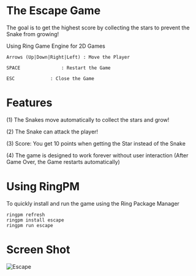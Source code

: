 The Escape Game
===============

The goal is to get the highest score by collecting the stars to prevent the Snake from growing!

Using Ring Game Engine for 2D Games 

	Arrows (Up|Down|Right|Left)	: Move the Player

	SPACE				: Restart the Game

	ESC				: Close the Game

# Features

(1) The Snakes move automatically to collect the stars and grow!

(2) The Snake can attack the player!

(3) Score: You get 10 points when getting the Star instead of the Snake

(4) The game is designed to work forever without user interaction (After Game Over, the Game restarts automatically)

# Using RingPM

To quickly install and run the game using the Ring Package Manager

	ringpm refresh
	ringpm install escape
	ringpm run escape

# Screen Shot

![Escape](https://github.com/ring-lang/ring/blob/master/applications/escape/images/escapegame.png)


